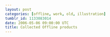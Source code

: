 ```yaml
---
layout: post
categories: [offline, work, old, illustration]
tumblr_id: 1133083014  
date: 2006-05-06 09:00:00 UTC
title: Collected Offline products
---
```


<img src="/resources/old/offline/CDP_September_design.jpg" alt="" />
			<img src="/resources/old/offline/Hello_Gorgeous_StoFair_05.jpg" alt="" />
			<img src="/resources/old/offline/Minimal_Tee.jpg" alt="" />
			<img src="/resources/old/offline/The_Change_EP.gif" alt="" />
			<img src="/resources/old/offline/golfpegsisdangerous.jpg" alt="" />
			<img src="/resources/old/offline/livslustan_vhsomslag.jpg" alt="" />
			<img src="/resources/old/offline/postit_prose.jpg" alt="" />
			<img src="/resources/old/offline/sp_gicd_v1.jpg" alt="" />
			<img src="/resources/old/offline/0212_filmafton_poster.jpg" alt="" />
			<img src="/resources/old/offline/0301_wwwgbg.jpg" alt="" />
			<img src="/resources/old/offline/Do_you_want_to_join_me_over_a_cup_of_coffe.jpg" alt="" />
			<img src="/resources/old/offline/Formatik2003_flyer.jpg" alt="" />
			<img src="/resources/old/offline/Formatik2003_poster.jpg" alt="" />
			<img src="/resources/old/offline/Luft_Poster.jpg" alt="" />
			<img src="/resources/old/offline/M15_anniversary_poster.gif" alt="" />
			<img src="/resources/old/offline/Misc_media_businesscard.png" alt="" />
			<img src="/resources/old/offline/Spray_bipack_summer05.jpg" alt="" />
			<img src="/resources/old/offline/Spray_konversationskort.jpg" alt="" />
			<img src="/resources/old/offline/Spray_retail_broadband-box.jpg" alt="" />
			<img src="/resources/old/offline/Spray_retail_freeinternetCD.jpg" alt="" />
			<img src="/resources/old/offline/Spray_retail_poster.png" alt="" />
			<img src="/resources/old/offline/Spray_retail_roof_sign.png" alt="" />
			<img src="/resources/old/offline/Spray_vm05_product_packages_sym.jpg" alt="" />
			<img src="/resources/old/offline/Spray_vm05_product_packages_txt.jpg" alt="" />
			<img src="/resources/old/offline/The_Change_EP-cover.gif" alt="" />
			<img src="/resources/old/offline/The_Change_Releaseparty.jpg" alt="" />
			<img src="/resources/old/offline/YouAreFreeToDoAsWeToldYou.gif" alt="" />
			<img src="/resources/old/offline/dags_att_rensa_upp.jpg" alt="" />
			<img src="/resources/old/offline/dforum_hist_salong_inbj.jpg" alt="" />
			<img src="/resources/old/offline/espresso_planscher.jpg" alt="" />
			<img src="/resources/old/offline/fallens_dagar_2002_presspass.jpg" alt="" />
			<img src="/resources/old/offline/fluor.jpg" alt="" />
			<img src="/resources/old/offline/fluor2.jpg" alt="" />
			<img src="/resources/old/offline/folkhalsoinstitutet.jpg" alt="" />
			<img src="/resources/old/offline/fruktframjandet.jpg" alt="" />
			<img src="/resources/old/offline/hovden00-01.jpg" alt="" />
			<img src="/resources/old/offline/inbjudan_18y.jpg" alt="" />
			<img src="/resources/old/offline/charliecd.jpg" alt="" />
			<img src="/resources/old/offline/inbjudan_19y.jpg" alt="" />
			<img src="/resources/old/offline/intrasseanm_bredband.jpg" alt="" />
			<img src="/resources/old/offline/jagbok.jpg" alt="" />
			<img src="/resources/old/offline/josse_repo.jpg" alt="" />
			<img src="/resources/old/offline/jub_konsert.gif" alt="" />
			<img src="/resources/old/offline/livslustan_kk.jpg" alt="" />
			<img src="/resources/old/offline/meny.jpg" alt="" />
			<img src="/resources/old/offline/mp_folder.jpg" alt="" />
			<img src="/resources/old/offline/playuf.jpg" alt="" />
			<img src="/resources/old/offline/skracken.jpg" alt="" />
			<img src="/resources/old/offline/spec.jpg" alt="" />
			<img src="/resources/old/offline/Flajm_T-shirt.jpg" alt="" />
			<img src="/resources/old/offline/Hunk_Collage_shirt.jpg" alt="" />
			<img src="/resources/old/offline/babool-drape.jpg" alt="" />
			<img src="/resources/old/offline/hallu-shirt.jpg" alt="" />
			<img src="/resources/old/offline/hunkshirt3.jpg" alt="" />
			<img src="/resources/old/offline/hunktshirt1.jpg" alt="" />
			<img src="/resources/old/offline/ilovetm_2.gif" alt="" />
			<img src="/resources/old/offline/jossestrosor.jpg" alt="" />
			<img src="/resources/old/offline/sundown.jpg" alt="" />
			<img src="/resources/old/offline/tm_034.jpg" alt="" />
			<img src="/resources/old/offline/tyko.jpg" alt="" />
